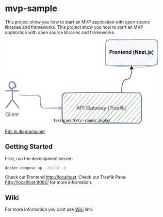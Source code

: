 # mvp-sample

This project show you how to start an MVP application with open source libraries and frameworks. This project show you how to start an MVP application with open source libraries and frameworks.

![Diagram](./diagram.drawio.svg)

<a href="https://app.diagrams.net/#Hvahidzafari%2Fmvp-sample%2Fmain%2Fdiagram.drawio" target="_blank">Edit in diagrams.net</a>

## Getting Started

First, run the development server:

```bash
docker-compose up --build -d
```

Check out Frontend [http://localhost](http://localhost).
Check out Traefik Panel [http://localhost:8080/](http://localhost:8080/) for more information.

## Wiki
For more information you cant use [Wiki](https://github.com/vahidzafari/mvp-sample/wiki) link.
